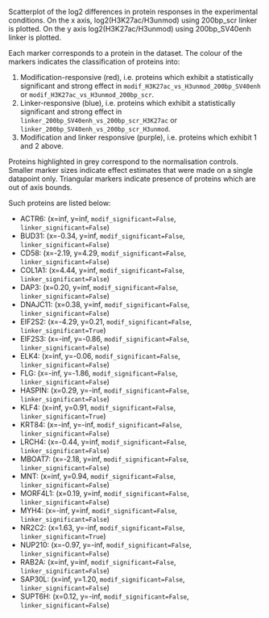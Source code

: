 
Scatterplot of the log2 differences in protein responses in the experimental conditions.
On the x axis, log2(H3K27ac/H3unmod) using 200bp_scr linker is plotted. On the y axis log2(H3K27ac/H3unmod) using 200bp_SV40enh linker is plotted.

Each marker corresponds to a protein in the dataset. The colour of the markers indicates the classification of proteins into:

1. Modification-responsive (red), i.e. proteins which exhibit a statistically significant and strong effect in `modif_H3K27ac_vs_H3unmod_200bp_SV40enh` or `modif_H3K27ac_vs_H3unmod_200bp_scr`.
2. Linker-responsive (blue), i.e. proteins which exhibit a statistically significant and strong effect in `linker_200bp_SV40enh_vs_200bp_scr_H3K27ac` or `linker_200bp_SV40enh_vs_200bp_scr_H3unmod`.
3. Modification and linker responsive (purple), i.e. proteins which exhibit 1 and 2 above.

Proteins highlighted in grey correspond to the normalisation controls.
Smaller marker sizes indicate effect estimates that were made on a single datapoint only.
Triangular markers indicate presence of proteins which are out of axis bounds.

Such proteins are listed below:

   - ACTR6: (x=inf, y=inf, `modif_significant=False`, `linker_significant=False`)
   - BUD31: (x=-0.34, y=inf, `modif_significant=False`, `linker_significant=False`)
   - CD58: (x=-2.19, y=4.29, `modif_significant=False`, `linker_significant=False`)
   - COL1A1: (x=4.44, y=inf, `modif_significant=False`, `linker_significant=False`)
   - DAP3: (x=0.20, y=inf, `modif_significant=False`, `linker_significant=False`)
   - DNAJC11: (x=0.38, y=inf, `modif_significant=False`, `linker_significant=False`)
   - EIF2S2: (x=-4.29, y=0.21, `modif_significant=False`, `linker_significant=True`)
   - EIF2S3: (x=-inf, y=-0.86, `modif_significant=False`, `linker_significant=False`)
   - ELK4: (x=inf, y=-0.06, `modif_significant=False`, `linker_significant=False`)
   - FLG: (x=-inf, y=-1.86, `modif_significant=False`, `linker_significant=False`)
   - HASPIN: (x=0.29, y=-inf, `modif_significant=False`, `linker_significant=False`)
   - KLF4: (x=inf, y=0.91, `modif_significant=False`, `linker_significant=True`)
   - KRT84: (x=-inf, y=-inf, `modif_significant=False`, `linker_significant=False`)
   - LRCH4: (x=-0.44, y=inf, `modif_significant=False`, `linker_significant=False`)
   - MBOAT7: (x=-2.18, y=inf, `modif_significant=False`, `linker_significant=False`)
   - MNT: (x=inf, y=0.94, `modif_significant=False`, `linker_significant=False`)
   - MORF4L1: (x=0.19, y=inf, `modif_significant=False`, `linker_significant=False`)
   - MYH4: (x=-inf, y=inf, `modif_significant=False`, `linker_significant=False`)
   - NR2C2: (x=1.63, y=-inf, `modif_significant=False`, `linker_significant=True`)
   - NUP210: (x=-0.97, y=-inf, `modif_significant=False`, `linker_significant=False`)
   - RAB2A: (x=inf, y=inf, `modif_significant=False`, `linker_significant=False`)
   - SAP30L: (x=inf, y=1.20, `modif_significant=False`, `linker_significant=False`)
   - SUPT6H: (x=0.12, y=-inf, `modif_significant=False`, `linker_significant=False`)
        